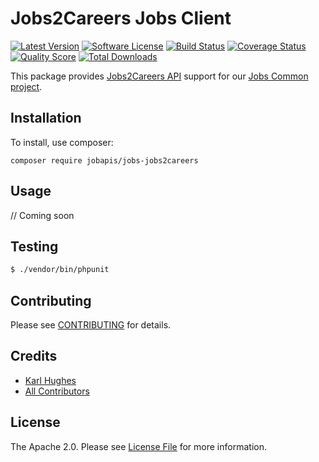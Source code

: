 # Jobs2Careers Jobs Client

[![Latest Version](https://img.shields.io/github/release/jobapis/jobs-jobs2careers.svg?style=flat-square)](https://github.com/jobapis/jobs-jobs2careers/releases)
[![Software License](https://img.shields.io/badge/license-APACHE%202.0-brightgreen.svg?style=flat-square)](LICENSE.md)
[![Build Status](https://img.shields.io/travis/jobapis/jobs-jobs2careers/master.svg?style=flat-square&1)](https://travis-ci.org/jobapis/jobs-jobs2careers)
[![Coverage Status](https://img.shields.io/scrutinizer/coverage/g/jobapis/jobs-jobs2careers.svg?style=flat-square)](https://scrutinizer-ci.com/g/jobapis/jobs-jobs2careers/code-structure)
[![Quality Score](https://img.shields.io/scrutinizer/g/jobapis/jobs-jobs2careers.svg?style=flat-square)](https://scrutinizer-ci.com/g/jobapis/jobs-jobs2careers)
[![Total Downloads](https://img.shields.io/packagist/dt/jobapis/jobs-jobs2careers.svg?style=flat-square)](https://packagist.org/packages/jobapis/jobs-jobs2careers)

This package provides [Jobs2Careers API](http://api.jobs2careers.com/api/spec.pdf)
support for our [Jobs Common project](https://github.com/jobapis/jobs-common).

## Installation

To install, use composer:

```
composer require jobapis/jobs-jobs2careers
```

## Usage

// Coming soon

## Testing

``` bash
$ ./vendor/bin/phpunit
```

## Contributing

Please see [CONTRIBUTING](https://github.com/jobapis/jobs-jobs2careers/blob/master/CONTRIBUTING.md) for details.


## Credits

- [Karl Hughes](https://github.com/karllhughes)
- [All Contributors](https://github.com/jobapis/jobs-jobs2careers/contributors)


## License

The Apache 2.0. Please see [License File](https://github.com/jobapis/jobs-jobs2careers/blob/master/LICENSE) for more information.
